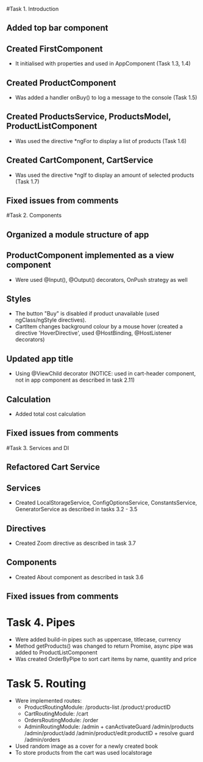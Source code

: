 #Task 1. Introduction
## Added top bar component
## Created FirstComponent 
- It initialised with properties and used in AppComponent (Task 1.3, 1.4)
## Created ProductComponent
- Was added a handler onBuy() to log a message to the console (Task 1.5)
## Created ProductsService, ProductsModel, ProductListComponent
- Was used the directive *ngFor to display a list of products (Task 1.6)
## Created CartComponent, CartService 
- Was used the directive *ngIf to display an amount of selected products (Task 1.7)
## Fixed issues from comments

#Task 2. Components
## Organized a module structure of app
## ProductComponent implemented as a view component
- Were used @Input(), @Output() decorators, OnPush strategy as well
## Styles
- The button "Buy" is disabled if product unavailable (used  ngClass/ngStyle directives).
- CartItem changes background colour by a mouse hover (created a directive 'HoverDirective', used @HostBinding, @HostListener decorators)
## Updated app title
- Using @ViewChild decorator (NOTICE: used in cart-header component, not in app component as described in task 2.11)
## Calculation
- Added total cost calculation
## Fixed issues from comments

#Task 3. Services and DI
## Refactored Cart Service
## Services
- Created LocalStorageService, ConfigOptionsService, ConstantsService, GeneratorService as described in tasks 3.2 - 3.5
## Directives
- Created Zoom directive as described in task 3.7
## Components
- Created About component as described in task 3.6
## Fixed issues from comments

# Task 4. Pipes
- Were added build-in pipes such as uppercase, titlecase, currency
- Method getProducts() was changed to return Promise, async pipe was added to ProductListComponent
- Was created OrderByPipe to sort cart items by name, quantity and price

# Task 5. Routing
- Were implemented routes:
   - ProductRoutingModule:
       /products-list
       /product/:productID
   - CartRoutingModule:
       /cart
   - OrdersRoutingModule:
       /order
   - AdminRoutingModule:
       /admin + canActivateGuard
       /admin/products
       /admin/product/add
       /admin/product/edit:productID + resolve guard
       /admin/orders
- Used random image as a cover for a newly created book
- To store products from the cart was used localstorage
